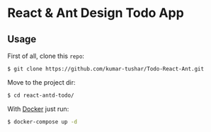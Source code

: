 # React & Ant Design Todo App


## Usage

First of all, clone this `repo`:

```sh
$ git clone https://github.com/kumar-tushar/Todo-React-Ant.git
```

Move to the project dir:

```sh
$ cd react-antd-todo/
```

With [Docker](https://www.docker.com/) just run:

```sh
$ docker-compose up -d
```

